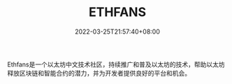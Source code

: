 ﻿---
weight: 
title: "ETHFANS"
description: "Ethfans是一个以太坊中文技术社区，持续推广和普及以太坊的技术，帮助以太坊释放区块链和智能合约的潜力，并为开发者提供良好的平台和机会"
date: 2022-03-25T21:57:40+08:00
lastmod: 2022-03-25T16:45:40+08:00
draft: false
authors: ["Metabd"]
featuredImage: "ethfans.jpg"
link: ""
tags: ["元宇宙社区","ETHFANS"]
categories: ["navigation"]
navigation: ["元宇宙社区"]
lightgallery: true
toc: true
pinned: false
recommend: false
recommend1: false
---
Ethfans是一个以太坊中文技术社区，持续推广和普及以太坊的技术，帮助以太坊释放区块链和智能合约的潜力，并为开发者提供良好的平台和机会。
